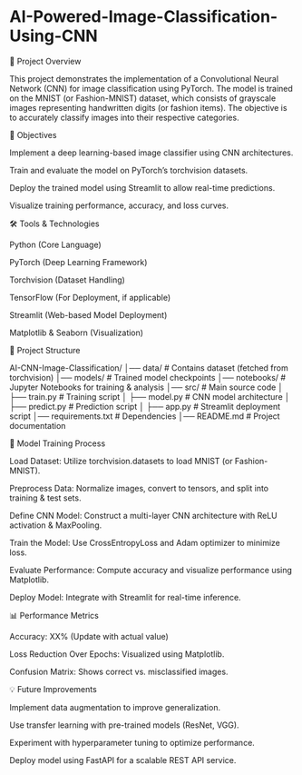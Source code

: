 # AI-Powered-Image-Classification-Using-CNN

📌 Project Overview

This project demonstrates the implementation of a Convolutional Neural Network (CNN) for image classification using PyTorch. The model is trained on the MNIST (or Fashion-MNIST) dataset, which consists of grayscale images representing handwritten digits (or fashion items). The objective is to accurately classify images into their respective categories.

🎯 Objectives

Implement a deep learning-based image classifier using CNN architectures.

Train and evaluate the model on PyTorch’s torchvision datasets.

Deploy the trained model using Streamlit to allow real-time predictions.

Visualize training performance, accuracy, and loss curves.

🛠 Tools & Technologies

Python (Core Language)

PyTorch (Deep Learning Framework)

Torchvision (Dataset Handling)

TensorFlow (For Deployment, if applicable)

Streamlit (Web-based Model Deployment)

Matplotlib & Seaborn (Visualization)

📂 Project Structure

AI-CNN-Image-Classification/
│── data/                  # Contains dataset (fetched from torchvision)
│── models/                # Trained model checkpoints
│── notebooks/             # Jupyter Notebooks for training & analysis
│── src/                   # Main source code
│   ├── train.py           # Training script
│   ├── model.py           # CNN model architecture
│   ├── predict.py         # Prediction script
│   ├── app.py             # Streamlit deployment script
│── requirements.txt       # Dependencies
│── README.md              # Project documentation

🚀 Model Training Process

Load Dataset: Utilize torchvision.datasets to load MNIST (or Fashion-MNIST).

Preprocess Data: Normalize images, convert to tensors, and split into training & test sets.

Define CNN Model: Construct a multi-layer CNN architecture with ReLU activation & MaxPooling.

Train the Model: Use CrossEntropyLoss and Adam optimizer to minimize loss.

Evaluate Performance: Compute accuracy and visualize performance using Matplotlib.

Deploy Model: Integrate with Streamlit for real-time inference.

📊 Performance Metrics

Accuracy: XX% (Update with actual value)

Loss Reduction Over Epochs: Visualized using Matplotlib.

Confusion Matrix: Shows correct vs. misclassified images.

💡 Future Improvements

Implement data augmentation to improve generalization.

Use transfer learning with pre-trained models (ResNet, VGG).

Experiment with hyperparameter tuning to optimize performance.

Deploy model using FastAPI for a scalable REST API service.
